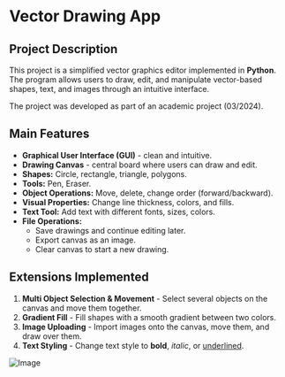 # Vector Drawing App

## Project Description
This project is a simplified vector graphics editor implemented in **Python**.
The program allows users to draw, edit, and manipulate vector-based shapes, text, and images through an intuitive interface.  

The project was developed as part of an academic project (03/2024).

## Main Features
- **Graphical User Interface (GUI)** - clean and intuitive.
- **Drawing Canvas** - central board where users can draw and edit.
- **Shapes:** Circle, rectangle, triangle, polygons.
- **Tools:** Pen, Eraser.
- **Object Operations:** Move, delete, change order (forward/backward).
- **Visual Properties:** Change line thickness, colors, and fills.
- **Text Tool:** Add text with different fonts, sizes, colors.
- **File Operations:**
  - Save drawings and continue editing later.
  - Export canvas as an image.
  - Clear canvas to start a new drawing.

## Extensions Implemented
1. **Multi Object Selection & Movement** - Select several objects on the canvas and move them together.
2. **Gradient Fill** - Fill shapes with a smooth gradient between two colors.
3. **Image Uploading** - Import images onto the canvas, move them, and draw over them.
4. **Text Styling** - Change text style to **bold**, *italic*, or <u>underlined</u>.



![Image](https://github.com/user-attachments/assets/31de3930-ef46-4061-9a09-f550afdaec07)
